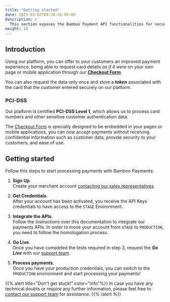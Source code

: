 ```yaml
---
title: "Getting started"
date: 2023-03-02T08:28:16-05:00
Description: >
  This section exposes the Bamboo Payment API functionalities for secure integration with our platform. 
weight: 10
---
```


## Introduction
Using our platform, you can offer to your customers an improved payment experience, being able to request card details _as if it were_ on your own page or mobile application through our [**Checkout Form**]().

You can also request the data only once and store a _**token**_ associated with the card that the customer entered securely on our platform.

### PCI-DSS
Our platform is certified **PCI-DSS Level 1**, which allows us to process card numbers and other sensitive customer authentication data.

The [Checkout Form]() is specially designed to be embedded in your pages or mobile applications, you can now accept payments without receiving confidential information such as customer data, provide security to your customers, and ease of use.

## Getting started
Follow this steps to start processing payments with Bamboo Payments:

1. **Sign Up**.<br>Create your merchant account [contacting our sales representatives](mailto:sales@bamboopayment.com).

2. **Get Credentials**.<br>After your account has been activated, you receive the API Keys credentials to have access to the `STAGE` Environment.

3. **Integrate the APIs**.<br>Follow the instructions over this documentation to integrate our payments APIs. In order to move your account from `STAGE` to `PRODUCTION`, you need to follow the homologation process.

4. **Go Live**.<br>Once you have completed the tests required in step 3, request the _**Go Live**_ with our [support team](mailto:techsupport@bamboopayment.com).

5. **Process payments**.<br>Once you have your production credentials, you can switch to the `PRODUCTION` environment and start processing your payments!

{{% alert title="Don't get stuck!" color="info"%}}
In case you have any technical doubts or require any further information, please feel free to [contact our support team](techsupport@bamboopayment.com) for assistance.
{{% /alert %}}

<!--1 - Sign Up: Create your merchant account contacting our sales representatives sales@bamboopayment.com

{{% alert title="Info note" color="info"%}}
This is an info note
{{% /alert %}}

{{% alert title="Warning note" color="warning"%}}
This is a warning note
{{% /alert %}}

{{% alert title="Danger note" color="danger"%}}
This is a warning note
{{% /alert %}}-->